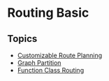 # Routing Basic

## Topics
- [Customizable Route Planning](./doc/crp.md)
- [Graph Partition](./doc/graph_partition.md)
- [Function Class Routing](./doc/function_class.md)

